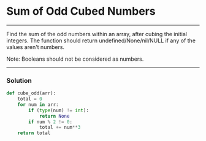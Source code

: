 # Sum of Odd Cubed Numbers

---

Find the sum of the odd numbers within an array, after cubing the initial integers. The function should return undefined/None/nil/NULL if any of the values aren't numbers.

Note: Booleans should not be considered as numbers.

---

### Solution

```py
def cube_odd(arr):
    total = 0 
    for num in arr:
        if (type(num) != int):
            return None
        if num % 2 != 0:
            total += num**3
    return total
```
